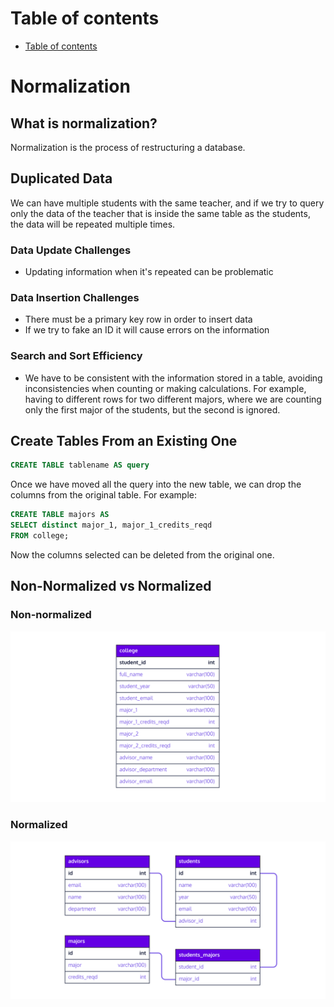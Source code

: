 # Table of contents
- [Table of contents](#table-of-contents)

# Normalization
## What is normalization? 
Normalization is the process of restructuring a database. 


## Duplicated Data
We can have multiple students with the same teacher, and if we try to query only the data of the teacher that is inside the same table as the students, the data will be repeated multiple times. 


### Data Update Challenges
- Updating information when it's repeated can be problematic 
    
### Data Insertion Challenges
- There must be a primary key row in order to insert data
- If we try to fake an ID it will cause errors on the information
    
### Search and Sort Efficiency
- We have to be consistent with the information stored in a table, avoiding inconsistencies when counting or making calculations. For example, having to different rows for two different majors, where we are counting only the first major of the students, but the second is ignored.
    
    
## Create Tables From an Existing One

```sql
CREATE TABLE tablename AS query
```

Once we have moved all the query into the new table, we can drop the columns from the original table. For example: 

```sql
CREATE TABLE majors AS
SELECT distinct major_1, major_1_credits_reqd
FROM college;
```

Now the columns selected can be deleted from the original one. 

## Non-Normalized vs Normalized
### Non-normalized
![Non-Normalized Tables](images/nonormalized.png)


### Normalized 
![Normalized Tables](images/normalized.png)